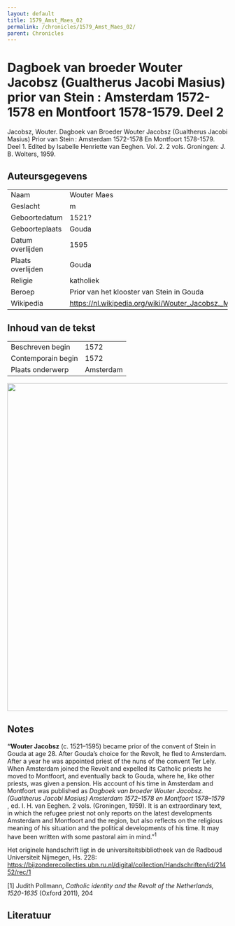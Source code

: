 ```yaml
---
layout: default
title: 1579_Amst_Maes_02
permalink: /chronicles/1579_Amst_Maes_02/
parent: Chronicles
--- 
```



# Dagboek van broeder Wouter Jacobsz (Gualtherus Jacobi Masius) prior van Stein : Amsterdam 1572-1578 en Montfoort 1578-1579. Deel 2 

Jacobsz, Wouter. Dagboek van Broeder Wouter Jacobsz (Gualtherus Jacobi Masius) Prior van Stein : Amsterdam 1572-1578 En Montfoort 1578-1579. Deel 1. Edited by Isabelle Henriette van Eeghen. Vol. 2. 2 vols. Groningen: J. B. Wolters, 1959. 

## Auteursgegevens 

| | | 
| --------------- | --------------- | 
| Naam | Wouter Maes | 
| Geslacht | m | 
 | Geboortedatum | 1521? | 
| Geboorteplaats | Gouda | 
| Datum overlijden | 1595 | 
| Plaats overlijden | Gouda | 
| Religie | katholiek | 
| Beroep | Prior van het klooster van Stein in Gouda | 
| Wikipedia | https://nl.wikipedia.org/wiki/Wouter_Jacobsz._Maes | 

## Inhoud van de tekst 

| | | 
| --------------- | --------------- | 
| Beschreven begin | 1572 | 
| Contemporain begin | 1572 | 
| Plaats onderwerp | Amsterdam | 

[<img src="..\..\barplots_chronicles\1579_Amst_Maes_02.jpg" width="750"/>](..\..\barplots_chronicles\1579_Amst_Maes_02.jpg) 

## Notes 

**“Wouter Jacobsz** (c. 1521–1595) became prior of the convent of Stein in
Gouda at age 28. After Gouda’s choice for the Revolt, he fled to Amsterdam.
After a year he was appointed priest of the nuns of the convent Ter Lely. When
Amsterdam joined the Revolt and expelled its Catholic priests he moved to
Montfoort, and eventually back to Gouda, where he, like other priests, was
given a pension. His account of his time in Amsterdam and Montfoort was
published as _Dagboek van broeder Wouter Jacobsz. (Gualtherus Jacobi Masius)
Amsterdam 1572–1578 en Montfoort 1578–1579_ , ed. I. H. van Eeghen. 2 vols.
(Groningen, 1959). It is an extraordinary text, in which the refugee priest
not only reports on the latest developments Amsterdam and Montfoort and the
region, but also reflects on the religious meaning of his situation and the
political developments of his time. It may have been written with some
pastoral aim in mind.”<sup>1</sup>

Het originele handschrift ligt in de universiteitsbibliotheek van de Radboud
Universiteit Nijmegen, Hs. 228:  
<https://bijzonderecollecties.ubn.ru.nl/digital/collection/Handschriften/id/21452/rec/1>

[1] Judith Pollmann, _Catholic identity and the Revolt of the Netherlands,
1520-1635_ (Oxford 2011), 204



## Literatuur 

